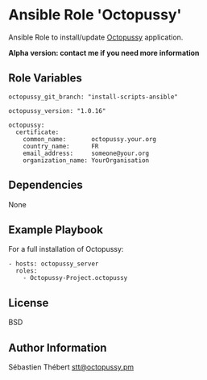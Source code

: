Ansible Role 'Octopussy'
========================

Ansible Role to install/update [Octopussy](https://www.octopussy.pm) application.

**Alpha version: contact me if you need more information**

Role Variables
--------------

```
octopussy_git_branch: "install-scripts-ansible"
```

```
octopussy_version: "1.0.16"
```

```
octopussy:
  certificate:
    common_name:       octopussy.your.org
    country_name:      FR  
    email_address:     someone@your.org
    organization_name: YourOrganisation
```

Dependencies
------------

None

Example Playbook
----------------

For a full installation of Octopussy:
```
- hosts: octopussy_server
  roles:
    - Octopussy-Project.octopussy
```

License
-------

BSD

Author Information
------------------

Sébastien Thébert <stt@octopussy.pm>
